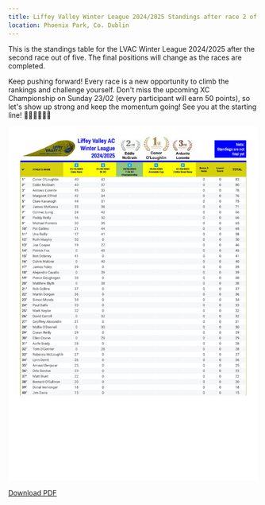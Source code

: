 ```yaml
---
title: Liffey Valley Winter League 2024/2025 Standings after race 2 of 5
location: Phoenix Park, Co. Dublin
---
```


This is the standings table for the LVAC Winter League 2024/2025 after the second race out of five. The final positions will change as the races are completed.

Keep pushing forward! Every race is a new opportunity to climb the rankings and challenge yourself. Don't miss the upcoming XC Championship on Sunday 23/02 (every participant will earn 50 points), so let's show up strong and keep the momentum going! See you at the starting line! 💪🏃‍♂️🏃‍♀️🔥

<img src="/assets/results/winter-league-2024-2025/LVAC Winter League 2024-2025 - WL 2 of 5_pages-to-jpg-0001.jpg" class="img-fluid" alt="LVAC Winter League 2 of 5">
<!--
<iframe src="https://docs.google.com/spreadsheets/d/e/2PACX-1vRvWGDphRc4DqgZ-lTK04m_gq8apL_YeUX3hPQKLNCXy-5csa6dQKo-Ln5DPUqYcaXtf3zQ8evgwg1I/pubhtml?gid=0&amp;single=true&amp;widget=true&amp;headers=false"></iframe>
-->

<a href="/assets/results/winter-league-2024-2025/LVAC Winter League 2024-2025 - WL 2 of 5.pdf" target="_blank" rel="noopener noreferrer">Download PDF</a>
